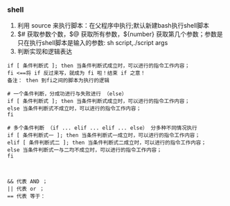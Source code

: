 ### shell
1. 利用 source 来执行脚本：在父程序中执行;默认新建bash执行shell脚本
2. $# 获取参数个数，$@ 获取所有参数，${number} 获取第几个参数；参数是只在执行shell脚本是输入的参数: sh script,./script args
3. 判断实现和逻辑表达
``` 
if [ 条件判断式 ]; then 当条件判断式成立时，可以进行的指令工作内容；
fi <==将 if 反过来写，就成为 fi 啦！结束 if 之意！
备注： then 到fi之间的脚本为执行的逻辑

# 一个条件判断，分成功进行与失败进行 （else）
if [ 条件判断式 ]; then 当条件判断式成立时，可以进行的指令工作内容；
else 当条件判断式不成立时，可以进行的指令工作内容；
fi

# 多个条件判断 （if ... elif ... elif ... else） 分多种不同情况执行
if [ 条件判断式一 ]; then 当条件判断式一成立时，可以进行的指令工作内容；
elif [ 条件判断式二 ]; then 当条件判断式二成立时，可以进行的指令工作内容；
else 当条件判断式一与二均不成立时，可以进行的指令工作内容；
fi



&& 代表 AND ；
|| 代表 or ；
== 代表 等于：
```